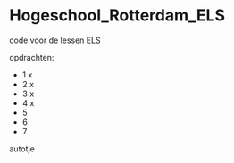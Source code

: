 # Hogeschool_Rotterdam_ELS
code voor de lessen ELS

opdrachten:
- 1 x
- 2 x
- 3 x
- 4 x
- 5
- 6
- 7

autotje
